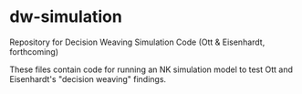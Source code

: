 # dw-simulation
Repository for Decision Weaving Simulation Code (Ott &amp; Eisenhardt, forthcoming)

These files contain code for running an NK simulation model to test Ott and Eisenhardt's "decision weaving" findings.
